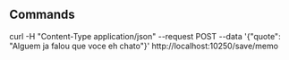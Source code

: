 

## Commands
curl -H "Content-Type application/json" --request POST --data '{"quote": "Alguem ja falou que voce eh chato"}' http://localhost:10250/save/memo